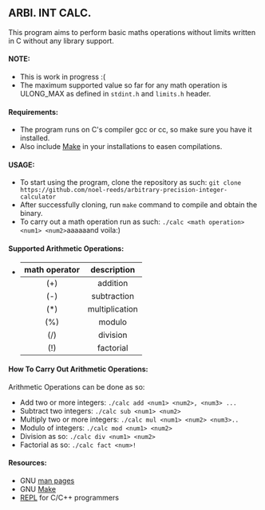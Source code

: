 ## ARBI. INT CALC.
This program aims to perform basic maths operations without limits written in C without any library support. 

#### NOTE:
- This is work in progress :(
- The maximum supported value so far for any math operation is ULONG_MAX as defined in `stdint.h` and `limits.h` header.

#### Requirements:
- The program runs on C's compiler gcc or cc, so make sure you have it installed.
- Also include [Make](https://www.gnu.org/software/make/) in your installations to easen compilations.

#### USAGE:
- To start using the program, clone the repository as such:
  `git clone https://github.com/noel-reeds/arbitrary-precision-integer-calculator`
- After successfully cloning, run `make` command to compile and obtain the binary.
- To carry out a math operation run as such:
  `./calc <math operation> <num1> <num2>`aaaaaand voila:)

#### Supported Arithmetic Operations:

- |math operator | description  |
  |    :---:     |    :---:     |
  |  (+)         | addition     |
  |  (-)         | subtraction  |
  |  (\*)        | multiplication |
  |  (%)         | modulo       |
  |  (/)         | division     |
  |  (!)         | factorial    |

#### How To Carry Out Arithmetic Operations:
Arithmetic Operations can be done as so:

- Add two or more integers: `./calc add <num1> <num2>, <num3> ...`
- Subtract two integers: `./calc sub <num1> <num2>`
- Multiply two or more integers: `./calc mul <num1> <num2> <num3>..`
- Modulo of integers: `./calc mod <num1> <num2>`
- Division as so: `./calc div <num1> <num2>`
- Factorial as so: `./calc fact <num>!`



#### Resources:
- GNU [man pages](https://www.gnu.org/)
- GNU [Make](https://www.gnu.org/software/make/)
- [REPL](https://codeberg.org/andybalaam/igcc) for C/C++ programmers
